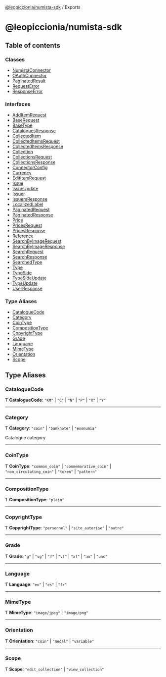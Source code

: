 [@leopiccionia/numista-sdk](README.md) / Exports

# @leopiccionia/numista-sdk

## Table of contents

### Classes

- [NumistaConnector](classes/NumistaConnector.md)
- [OAuthConnector](classes/OAuthConnector.md)
- [PaginatedResult](classes/PaginatedResult.md)
- [RequestError](classes/RequestError.md)
- [ResponseError](classes/ResponseError.md)

### Interfaces

- [AddItemRequest](interfaces/AddItemRequest.md)
- [BaseRequest](interfaces/BaseRequest.md)
- [BaseType](interfaces/BaseType.md)
- [CataloguesResponse](interfaces/CataloguesResponse.md)
- [CollectedItem](interfaces/CollectedItem.md)
- [CollectedItemsRequest](interfaces/CollectedItemsRequest.md)
- [CollectedItemsResponse](interfaces/CollectedItemsResponse.md)
- [Collection](interfaces/Collection.md)
- [CollectionsRequest](interfaces/CollectionsRequest.md)
- [CollectionsResponse](interfaces/CollectionsResponse.md)
- [ConnectorConfig](interfaces/ConnectorConfig.md)
- [Currency](interfaces/Currency.md)
- [EditItemRequest](interfaces/EditItemRequest.md)
- [Issue](interfaces/Issue.md)
- [IssueUpdate](interfaces/IssueUpdate.md)
- [Issuer](interfaces/Issuer.md)
- [IssuersResponse](interfaces/IssuersResponse.md)
- [LocalizedLabel](interfaces/LocalizedLabel.md)
- [PaginatedRequest](interfaces/PaginatedRequest.md)
- [PaginatedResponse](interfaces/PaginatedResponse.md)
- [Price](interfaces/Price.md)
- [PricesRequest](interfaces/PricesRequest.md)
- [PricesResponse](interfaces/PricesResponse.md)
- [Reference](interfaces/Reference.md)
- [SearchByImageRequest](interfaces/SearchByImageRequest.md)
- [SearchByImageResponse](interfaces/SearchByImageResponse.md)
- [SearchRequest](interfaces/SearchRequest.md)
- [SearchResponse](interfaces/SearchResponse.md)
- [SearchedType](interfaces/SearchedType.md)
- [Type](interfaces/Type.md)
- [TypeSide](interfaces/TypeSide.md)
- [TypeSideUpdate](interfaces/TypeSideUpdate.md)
- [TypeUpdate](interfaces/TypeUpdate.md)
- [UserResponse](interfaces/UserResponse.md)

### Type Aliases

- [CatalogueCode](modules.md#cataloguecode)
- [Category](modules.md#category)
- [CoinType](modules.md#cointype)
- [CompositionType](modules.md#compositiontype)
- [CopyrightType](modules.md#copyrighttype)
- [Grade](modules.md#grade)
- [Language](modules.md#language)
- [MimeType](modules.md#mimetype)
- [Orientation](modules.md#orientation)
- [Scope](modules.md#scope)

## Type Aliases

### CatalogueCode

Ƭ **CatalogueCode**: ``"KM"`` \| ``"C"`` \| ``"N"`` \| ``"P"`` \| ``"X"`` \| ``"Y"``

___

### Category

Ƭ **Category**: ``"coin"`` \| ``"banknote"`` \| ``"exonumia"``

Catalogue category

___

### CoinType

Ƭ **CoinType**: ``"common_coin"`` \| ``"commemorative_coin"`` \| ``"non_circulating_coin"`` \| ``"token"`` \| ``"pattern"``

___

### CompositionType

Ƭ **CompositionType**: ``"plain"``

___

### CopyrightType

Ƭ **CopyrightType**: ``"personnel"`` \| ``"site_autorise"`` \| ``"autre"``

___

### Grade

Ƭ **Grade**: ``"g"`` \| ``"vg"`` \| ``"f"`` \| ``"vf"`` \| ``"xf"`` \| ``"au"`` \| ``"unc"``

___

### Language

Ƭ **Language**: ``"en"`` \| ``"es"`` \| ``"fr"``

___

### MimeType

Ƭ **MimeType**: ``"image/jpeg"`` \| ``"image/png"``

___

### Orientation

Ƭ **Orientation**: ``"coin"`` \| ``"medal"`` \| ``"variable"``

___

### Scope

Ƭ **Scope**: ``"edit_collection"`` \| ``"view_collection"``
